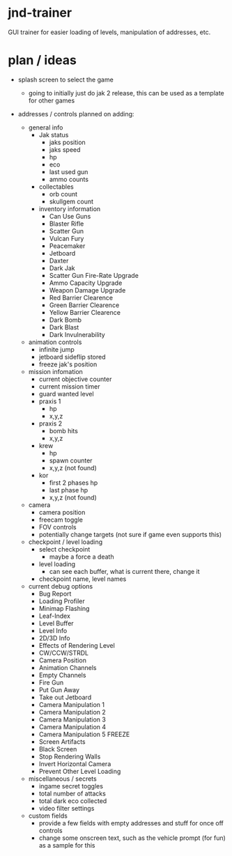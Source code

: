 # jnd-trainer
GUI trainer for easier loading of levels, manipulation of addresses, etc.

# plan / ideas
* splash screen to select the game
  * going to initially just do jak 2 release, this can be used as a template for other games

* addresses / controls planned on adding:
  * general info
    * Jak status
      * jaks position
      * jaks speed
      * hp
      * eco
      * last used gun
      * ammo counts
    * collectables
      * orb count
      * skullgem count
    * inventory information
      * Can Use Guns
      * Blaster Rifle
      * Scatter Gun
      * Vulcan Fury
      * Peacemaker
      * Jetboard
      * Daxter
      * Dark Jak
      * Scatter Gun Fire-Rate Upgrade
      * Ammo Capacity Upgrade
      * Weapon Damage Upgrade
      * Red Barrier Clearence
      * Green Barrier Clearence
      * Yellow Barrier Clearence
      * Dark Bomb
      * Dark Blast
      * Dark Invulnerability
  * animation controls
    * infinite jump
    * jetboard sideflip stored
    * freeze jak's position
  * mission infomation
    * current objective counter
    * current mission timer
    * guard wanted level
    * praxis 1
      * hp
      * x,y,z
    * praxis 2
      * bomb hits
      * x,y,z
    * krew
      * hp
      * spawn counter
      * x,y,z (not found)
    * kor
      * first 2 phases hp
      * last phase hp
      * x,y,z (not found)
  * camera
    * camera position
    * freecam toggle
    * FOV controls
    * potentially change targets (not sure if game even supports this)
  * checkpoint / level loading
    * select checkpoint
      * maybe a force a death
    * level loading
      * can see each buffer, what is current there, change it
    * checkpoint name, level names
  * current debug options
    * Bug Report
    * Loading Profiler
    * Minimap Flashing
    * Leaf-Index
    * Level Buffer
    * Level Info
    * 2D/3D Info
    * Effects of Rendering Level
    * CW/CCW/STRDL
    * Camera Position
    * Animation Channels
    * Empty Channels
    * Fire Gun
    * Put Gun Away
    * Take out Jetboard
    * Camera Manipulation 1
    * Camera Manipulation 2
    * Camera Manipulation 3
    * Camera Manipulation 4
    * Camera Manipulation 5 FREEZE
    * Screen Artifacts
    * Black Screen
    * Stop Rendering Walls
    * Invert Horizontal Camera
    * Prevent Other Level Loading
  * miscellaneous / secrets
    * ingame secret toggles
    * total number of attacks
    * total dark eco collected
    * video filter settings
  * custom fields
    * provide a few fields with empty addresses and stuff for once off controls
    * change some onscreen text, such as the vehicle prompt (for fun) as a sample for this






